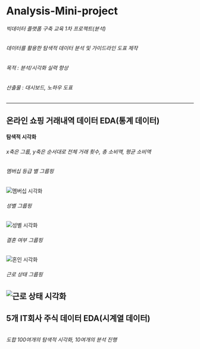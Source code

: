 # Analysis-Mini-project
###### 빅데이터 플랫폼 구축 교육 1차 프로젝트(분석)  
###### 데이터를 활용한 탐색적 데이터 분석 및 가이드라인 도표 제작
###### 목적 : 분석/시각화 실력 향상
###### 산출물 : 대시보드, 노하우 도표

--------------------
## 온라인 쇼핑 거래내역 데이터 EDA(통계 데이터)
#### 탐색적 시각화
###### x축은 그룹, y축은 순서대로 전체 거래 횟수, 총 소비액, 평균 소비액
###### 멤버십 등급 별 그룹핑
![멤버십 시각화](https://user-images.githubusercontent.com/53389350/172966496-72b36942-95ec-4fe7-aaca-d611da0d73aa.jpg)
###### 성별 그룹핑
![성별 시각화](https://user-images.githubusercontent.com/53389350/172966546-de69c2a5-5855-4908-bea6-1cfa0755034a.jpg)
###### 결혼 여부 그룹핑
![혼인 시각화](https://user-images.githubusercontent.com/53389350/172966621-7f57f8e5-f863-4d71-9bc8-047a5ed0ca4c.jpg)
###### 근로 상태 그룹핑
![근로 상태 시각화](https://user-images.githubusercontent.com/53389350/172966837-7e55976e-a414-4df2-96ee-5e515e98858f.jpg)
--------------------
## 5개 IT회사 주식 데이터 EDA(시계열 데이터)
###### 


###### 도합 100여개의 탐색적 시각화, 10여개의 분석 진행
